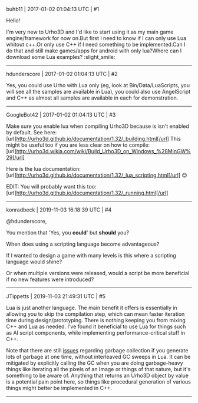 buhb11 | 2017-01-02 01:04:13 UTC | #1

Hello!

I'm very new to Urho3D and I'd like to start using it as my main game engine/framework for now on.But first I need to know if I can only use Lua whitout c++.Or only use C++ if I need something to be implemented.Can I do that and still make games/apps for android with only lua?Where can I download some Lua examples?  :slight_smile:

-------------------------

hdunderscore | 2017-01-02 01:04:13 UTC | #2

Yes, you could use Urho with Lua only (eg, look at Bin/Data/LuaScripts, you will see all the samples are available in Lua), you could also use AngelScript and C++ as almost all samples are available in each for demonstration.

-------------------------

GoogleBot42 | 2017-01-02 01:04:13 UTC | #3

Make sure you enable lua when compiling Urho3D because is isn't enabled by default.  See here: [url]http://urho3d.github.io/documentation/1.32/_building.html[/url] This might be useful too if you are less clear on how to compile:  [url]http://urho3d.wikia.com/wiki/Build_Urho3D_on_Windows_%28MinGW%29[/url]

Here is the lua documentation: [url]http://urho3d.github.io/documentation/1.32/_lua_scripting.html[/url]   :wink:

EDIT: You will probably want this too: [url]http://urho3d.github.io/documentation/1.32/_running.html[/url]

-------------------------

konradbeck | 2019-11-03 16:18:39 UTC | #4

 @hdunderscore,

You mention that 'Yes, you **could**' but **should** you?

When does using a scripting language become advantageous?

If I wanted to design a game with many levels is this where a scripting language would shine?

Or when multiple versions were released, would a script be more beneficial if no new features were introduced?

-------------------------

JTippetts | 2019-11-03 21:49:31 UTC | #5

Lua is just another language. The main benefit it offers is essentially in allowing you to skip the compilation step, which can mean faster iteration time during design/prototyping. There is nothing keeping you from mixing C++ and Lua as needed. I've found it beneficial to use Lua for things such as AI script components, while implementing performance-critical stuff in C++.

Note that there are still [issues](https://github.com/urho3d/Urho3D/issues/649) regarding garbage collection if you generate lots of garbage at one time, without interleaved GC sweeps in Lua. It can be mitigated by explicitly calling the GC when you are doing garbage-heavy things like iterating all the pixels of an Image or things of that nature, but it's something to be aware of. Anything that returns an Urho3D object by value is a potential pain point here, so things like procedural generation of various things might better be implemented in C++.

-------------------------

